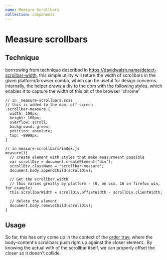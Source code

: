 ```yaml
---
name: Measure Scrollbars
collection: components
---
```


# Measure scrollbars
## Technique

borrrowing from technique described in https://davidwalsh.name/detect-scrollbar-width, this simple utility 
will return the width of scrollbars in the given platform/browser combo, which can be useful for design concerns.
internally, the helper draws a div to the dom with the following styles, which enables it to capture the width of this bit of the browser 'chrome'

```
// in _measure-scrollbars.scss
// this is added to the dom, off-screen
.scrollbar-measure {
  width: 100px;
  height: 100px;
  overflow: scroll;
  background: green;
  position: absolute;
  top: -9999px;
}

// in measure-scrollbars/index.js
measure(){
  // create element with styles that make measurmeent possible
  var scrollDiv = document.createElement("div");
  scrollDiv.className = "scrollbar-measure";
  document.body.appendChild(scrollDiv);
  
  // Get the scrollbar width 
  // this varies greatly by platform - (0, on osx, 16 on firefox win, for example)
  this.scrollbarWidth = scrollDiv.offsetWidth - scrollDiv.clientWidth;

  // delete the element
  document.body.removeChild(scrollDiv);
}
```

## Usage

So far, this has only come up in the context of the [order tray](/styleguide/order-tray), where
the body-content's scrollbars push right up against the closer element.. By knowing the actual with of the scrollbar itself,
we can properly offset the closer so it doesn't collide. 

<div class="js-scrollbar-dimensions"></div>